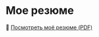 # Мое резюме
📎 [Посмотреть моё резюме (PDF)](https://raw.githubusercontent.com/shibitovaYU/cv/main/resume_shibitovaYU.pdf)

